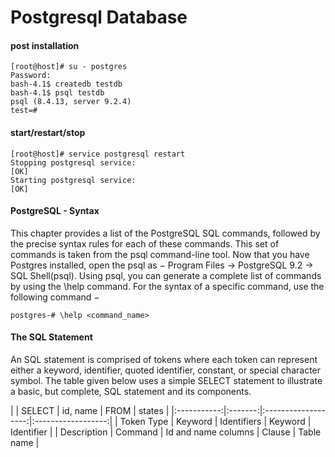 # Postgresql Database

#### post installation
```
[root@host]# su - postgres
Password:
bash-4.1$ createdb testdb
bash-4.1$ psql testdb
psql (8.4.13, server 9.2.4)
test=#
```

#### start/restart/stop
```
[root@host]# service postgresql restart
Stopping postgresql service:                                        [OK]
Starting postgresql service:                                        [OK]

```

#### PostgreSQL - Syntax
This chapter provides a list of the PostgreSQL SQL commands, followed by the precise syntax rules for each of these commands. This set of commands is taken from the psql command-line tool. Now that you have Postgres installed, open the psql as −
Program Files → PostgreSQL 9.2 → SQL Shell(psql).
Using psql, you can generate a complete list of commands by using the \help command. For the syntax of a specific command, use the following command −
```
postgres-# \help <command_name>
```
#### The SQL Statement

An SQL statement is comprised of tokens where each token can represent either a keyword, identifier, quoted identifier, constant, or special character symbol. The table given below uses a simple SELECT statement to illustrate a basic, but complete, SQL statement and its components.

|             | SELECT | id, name | FROM | states |
|:-----------:|:-------:|:-------------------:|:------------------:|
| Token  Type | Keyword | Identifiers | Keyword | Identifier |
| Description | Command | Id and name columns | Clause | Table name |